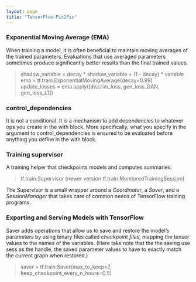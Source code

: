 ```yaml
---
layout: page
title: "TensorFlow-Pix2Pix"
---
```


### Exponential Moving Average (EMA)
When training a model, it is often beneficial to maintain moving averages of the trained parameters. Evaluations that use averaged parameters sometimes produce significantly better results than the final trained values.   
> shadow_variable = decay * shadow_variable + (1 - decay) * variable  
> ema = tf.train.ExponentialMovingAverage(decay=0.99)  
> update_losses = ema.apply([discrim_loss, gen_loss_GAN, gen_loss_L1])  

### control_dependencies
It is not a conditional. It is a mechanism to add dependencies to whatever ops you create in the with block. More specifically, what you specify in the argument to control_dependencies is ensured to be evaluated before anything you define in the with block. 

### Training supervisor
A training helper that checkpoints models and computes summaries.
> tf.train.Supervisor  (newer version tf.train.MonitoredTrainingSession)    

The Supervisor is a small wrapper around a *Coordinator*, a *Saver*, and a *SessionManager* that takes care of common needs of TensorFlow training programs.

### Exporting and Serving Models with TensorFlow

Saver adds operations that allow us to save and restore the model’s parameters by using binary files called _checkpoint files_, mapping the tensor values to the names of the variables. (Here take note that the the saving use sess as the handle, the saved parameter values to have to exactly match the current graph when restored.)  
> saver = tf.train.Saver(max_to_keep=7, keep_checkpoint_every_n_hours=0.5)  












